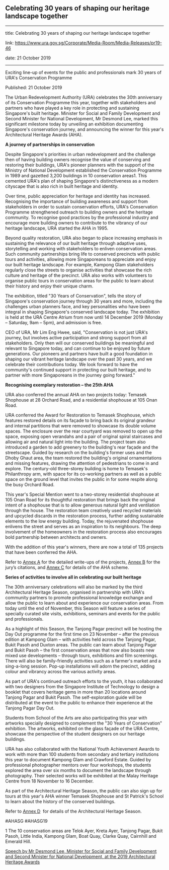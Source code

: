 ## Celebrating 30 years of shaping our heritage landscape together

---

title: Celebrating 30 years of shaping our heritage landscape together

link: https://www.ura.gov.sg/Corporate/Media-Room/Media-Releases/pr19-46

date: 21 October 2019

---

Exciting line-up of events for the public and professionals mark 30 years of URA's Conservation Programme

Published: 21 October 2019

The Urban Redevelopment Authority (URA) celebrates the 30th anniversary of its Conservation Programme this year, together with stakeholders and partners who have played a key role in protecting and sustaining Singapore's built heritage. Minister for Social and Family Development and Second Minister for National Development, Mr Desmond Lee, marked this significant milestone today by unveiling an exhibition documenting Singapore's conservation journey, and announcing the winner for this year's Architectural Heritage Awards (AHA).

**A journey of partnerships in conservation**

Despite Singapore's priorities in urban redevelopment and the challenge then of having building owners recognise the value of conserving and restoring their buildings, URA's pioneer planners with the support of the Ministry of National Development established the Conservation Programme in 1989 and gazetted 3,200 buildings in 10 conservation areas1. This cemented URA's plan of shaping Singapore's distinctiveness as a modern cityscape that is also rich in built heritage and identity.

Over time, public appreciation for heritage and identity has increased. Recognising the importance of building awareness and support from stakeholders in order to sustain conservation efforts, URA's Conservation Programme strengthened outreach to building owners and the heritage community. To recognise good practices by the professional industry and encourage more building owners to contribute to the vibrancy of our heritage landscape, URA started the AHA in 1995.

Beyond quality restoration, URA also began to place increasing emphasis in sustaining the relevance of our built heritage through adaptive uses, storytelling and working with stakeholders to enliven conservation areas. Such community partnerships bring life to conserved precincts with public tours and activities, allowing more Singaporeans to appreciate and enjoy our built heritage landscape. For example, Kampong Glam stakeholders regularly close the streets to organise activities that showcase the rich culture and heritage of the precinct. URA also works with volunteers to organise public tours in conservation areas for the public to learn about their history and enjoy their unique charm.

The exhibition, titled "30 Years of Conservation", tells the story of Singapore's conservation journey through 30 years and more, including the challenges urban planners face, and key personalities who have been integral in shaping Singapore's conserved landscape today. The exhibition is held at the URA Centre Atrium from now until 14 December 2019 (Monday – Saturday, 9am – 5pm), and admission is free.

CEO of URA, Mr Lim Eng Hwee, said, "Conservation is not just URA's journey, but involves active participation and strong support from all stakeholders. Only then will our conserved buildings be meaningful and relevant to Singapore today, and can continue to be enjoyed by future generations. Our pioneers and partners have built a good foundation in shaping our vibrant heritage landscape over the past 30 years, and we celebrate their contributions today. We look forward to have the community's continued support in protecting our built heritage, and to partner with more Singaporeans in the journey going forward."

**Recognising exemplary restoration – the 25th AHA**

URA also conferred the annual AHA on two projects today: Temasek Shophouse at 28 Orchard Road, and a residential shophouse at 105 Onan Road.

URA conferred the Award for Restoration to Temasek Shophouse, which features restored details on its façade to bring back its original grandeur and internal partitions that were removed to showcase its double volume spaces. The enclosure over the rear courtyard was removed to open up the space, exposing open verandahs and a pair of original spiral staircases and allowing air and natural light into the building. The project team also introduced a garden to add greenery to the building's rear façade and the streetscape. Guided by research on the building's former uses and the Dhoby Ghaut area, the team restored the building's original ornamentations and missing features, drawing the attention of pedestrians to come in and explore. The century-old three-storey building is home to Temasek's Philanthropy arm, with space for its co-working partners as well as a public space on the ground level that invites the public in for some respite along the busy Orchard Road.

This year's Special Mention went to a two-storey residential shophouse at 105 Onan Road for its thoughtful restoration that brings back the original intent of a shophouse that is to allow generous natural light and ventilation through the house. The restoration team creatively used recycled materials and upcycled discards in the restoration process, further adding sustainable elements to the low energy building. Today, the rejuvenated shophouse enlivens the street and serves as an inspiration to its neighbours. The deep involvement of the homeowners in the restoration process also encourages bold partnership between architects and owners.

With the addition of this year's winners, there are now a total of 135 projects that have been conferred the AHA.

Refer to [Annex A](https://www.ura.gov.sg/-/media/Corporate/Media-Room/2019/Oct/pr19-46a.pdf) for the detailed write-ups of the projects, [Annex B](https://www.ura.gov.sg/-/media/Corporate/Media-Room/2019/Oct/pr19-46b.pdf) for the jury’s citations, and [Annex C](https://www.ura.gov.sg/-/media/Corporate/Media-Room/2019/Oct/pr19-46c.pdf) for details of the AHA scheme.

**Series of activities to involve all in celebrating our built heritage**

The 30th anniversary celebrations will also be marked by the third Architectural Heritage Season, organised in partnership with URA's community partners to promote professional knowledge exchange and allow the public to learn about and experience our conservation areas. From today until the end of November, this Season will feature a series of specially curated site visits, exhibitions, seminars and events for the public and professionals.

As a highlight of this Season, the Tanjong Pagar precinct will be hosting the Day Out programme for the first time on 23 November – after the previous edition at Kampong Glam – with activities held across the Tanjong Pagar, Bukit Pasoh and Duxton areas. The public can learn about Tanjong Pagar and Bukit Pasoh – the first conservation areas that now also boasts new mixed use developments – through tours, exhibitions and film screenings. There will also be family-friendly activities such as a farmer's market and a sing-a-long session. Pop-up installations will adorn the precinct, adding colour and vibrancy across the various activity areas.

As part of URA's continued outreach efforts to the youth, it has collaborated with two designers from the Singapore Institute of Technology to design a booklet that covers heritage gems in more than 20 locations around Tanjong Pagar and Bukit Pasoh. The self-exploration guide will be distributed at the event to the public to enhance their experience at the Tanjong Pagar Day Out.

Students from School of the Arts are also participating this year with artworks specially designed to complement the "30 Years of Conservation" exhibition. The artworks, exhibited on the glass façade of the URA Centre, showcase the perspective of the student designers on our heritage buildings.

URA has also collaborated with the National Youth Achievement Awards to work with more than 100 students from secondary and tertiary institutions this year to document Kampong Glam and Crawford Estate. Guided by professional photographer mentors over four workshops, the students explored the area over six months to document the landscape through photography. Their selected works will be exhibited at the Malay Heritage Centre from 18 November to 16 December.

As part of the Architectural Heritage Season, the public can also sign up for tours at this year's AHA winner Temasek Shophouse and St Patrick's School to learn about the history of the conserved buildings.

Refer to [Annex D](<https://www.ura.gov.sg/-/media/Corporate/Media-Room/2019/Oct/pr19-46d(2).pdf>)  for details of the Architectural Heritage Season.

#AHASG #AHASG19

1 The 10 conservation areas are Telok Ayer, Kreta Ayer, Tanjong Pagar, Bukit Pasoh, Little India, Kampong Glam, Boat Quay, Clarke Quay, Cairnhill and Emerald Hill.

[Speech by Mr Desmond Lee, Minister for Social and Family Development and Second Minister for National Development, at the 2019 Architectural Heritage Awards](https://www.ura.gov.sg/Corporate/Data/Newsroom/speeches/2019/oct/speech19-46)
